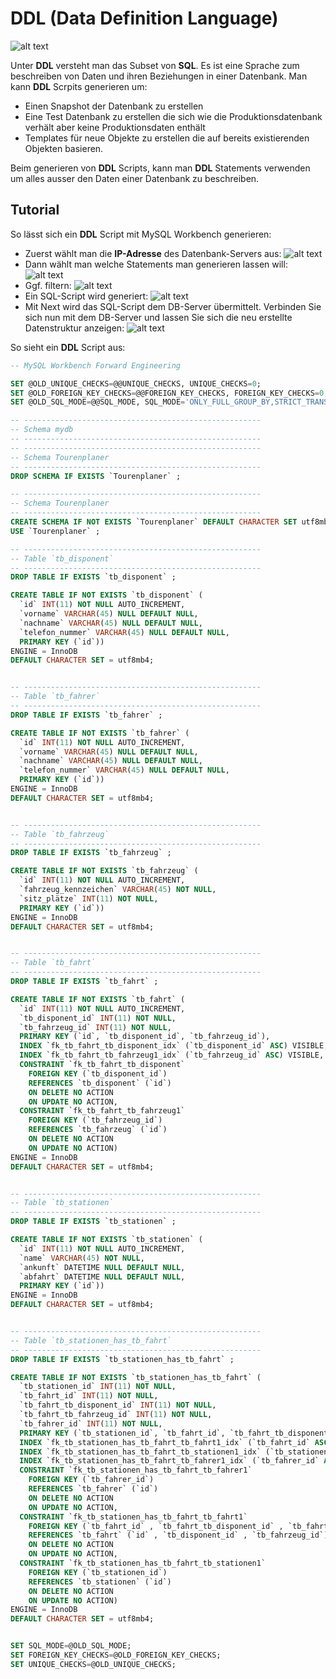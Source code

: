 # DDL (Data Definition Language)

![alt text](../../x_ressources/ddl.png)

Unter **DDL** versteht man das Subset von **SQL**. Es ist eine Sprache zum beschreiben von Daten und ihren Beziehungen in einer Datenbank.
Man kann **DDL** Scrpits generieren um:

- Einen Snapshot der Datenbank zu erstellen
- Eine Test Datenbank zu erstellen die sich wie die Produktionsdatenbank verhält aber keine Produktionsdaten enthält
- Templates für neue Objekte zu erstellen die auf bereits existierenden Objekten basieren.

Beim generieren von **DDL** Scripts, kann man **DDL** Statements verwenden um alles ausser den Daten einer Datenbank zu beschreiben.

## Tutorial

So lässt sich ein **DDL** Script mit MySQL Workbench generieren:

- Zuerst wählt man die **IP-Adresse** des Datenbank-Servers aus:
  ![alt text](../../x_ressources/1d.png)
- Dann wählt man welche Statements man generieren lassen will:
  ![alt text](../../x_ressources/2d.png)
- Ggf. filtern:
  ![alt text](../../x_ressources/3d.png)
- Ein SQL-Script wird generiert:
  ![alt text](../../x_ressources/4d.png)
- Mit Next wird das SQL-Script dem DB-Server übermittelt. Verbinden Sie sich nun mit dem DB-Server und lassen Sie sich die neu erstellte Datenstruktur anzeigen:
  ![alt text](../../x_ressources/5d.png)

So sieht ein **DDL** Script aus:

```sql
-- MySQL Workbench Forward Engineering

SET @OLD_UNIQUE_CHECKS=@@UNIQUE_CHECKS, UNIQUE_CHECKS=0;
SET @OLD_FOREIGN_KEY_CHECKS=@@FOREIGN_KEY_CHECKS, FOREIGN_KEY_CHECKS=0;
SET @OLD_SQL_MODE=@@SQL_MODE, SQL_MODE='ONLY_FULL_GROUP_BY,STRICT_TRANS_TABLES,NO_ZERO_IN_DATE,NO_ZERO_DATE,ERROR_FOR_DIVISION_BY_ZERO,NO_ENGINE_SUBSTITUTION';

-- -----------------------------------------------------
-- Schema mydb
-- -----------------------------------------------------
-- -----------------------------------------------------
-- Schema Tourenplaner
-- -----------------------------------------------------
DROP SCHEMA IF EXISTS `Tourenplaner` ;

-- -----------------------------------------------------
-- Schema Tourenplaner
-- -----------------------------------------------------
CREATE SCHEMA IF NOT EXISTS `Tourenplaner` DEFAULT CHARACTER SET utf8mb4 ;
USE `Tourenplaner` ;

-- -----------------------------------------------------
-- Table `tb_disponent`
-- -----------------------------------------------------
DROP TABLE IF EXISTS `tb_disponent` ;

CREATE TABLE IF NOT EXISTS `tb_disponent` (
  `id` INT(11) NOT NULL AUTO_INCREMENT,
  `vorname` VARCHAR(45) NULL DEFAULT NULL,
  `nachname` VARCHAR(45) NULL DEFAULT NULL,
  `telefon_nummer` VARCHAR(45) NULL DEFAULT NULL,
  PRIMARY KEY (`id`))
ENGINE = InnoDB
DEFAULT CHARACTER SET = utf8mb4;


-- -----------------------------------------------------
-- Table `tb_fahrer`
-- -----------------------------------------------------
DROP TABLE IF EXISTS `tb_fahrer` ;

CREATE TABLE IF NOT EXISTS `tb_fahrer` (
  `id` INT(11) NOT NULL AUTO_INCREMENT,
  `vorname` VARCHAR(45) NULL DEFAULT NULL,
  `nachname` VARCHAR(45) NULL DEFAULT NULL,
  `telefon_nummer` VARCHAR(45) NULL DEFAULT NULL,
  PRIMARY KEY (`id`))
ENGINE = InnoDB
DEFAULT CHARACTER SET = utf8mb4;


-- -----------------------------------------------------
-- Table `tb_fahrzeug`
-- -----------------------------------------------------
DROP TABLE IF EXISTS `tb_fahrzeug` ;

CREATE TABLE IF NOT EXISTS `tb_fahrzeug` (
  `id` INT(11) NOT NULL AUTO_INCREMENT,
  `fahrzeug_kennzeichen` VARCHAR(45) NOT NULL,
  `sitz_plätze` INT(11) NOT NULL,
  PRIMARY KEY (`id`))
ENGINE = InnoDB
DEFAULT CHARACTER SET = utf8mb4;


-- -----------------------------------------------------
-- Table `tb_fahrt`
-- -----------------------------------------------------
DROP TABLE IF EXISTS `tb_fahrt` ;

CREATE TABLE IF NOT EXISTS `tb_fahrt` (
  `id` INT(11) NOT NULL AUTO_INCREMENT,
  `tb_disponent_id` INT(11) NOT NULL,
  `tb_fahrzeug_id` INT(11) NOT NULL,
  PRIMARY KEY (`id`, `tb_disponent_id`, `tb_fahrzeug_id`),
  INDEX `fk_tb_fahrt_tb_disponent_idx` (`tb_disponent_id` ASC) VISIBLE,
  INDEX `fk_tb_fahrt_tb_fahrzeug1_idx` (`tb_fahrzeug_id` ASC) VISIBLE,
  CONSTRAINT `fk_tb_fahrt_tb_disponent`
    FOREIGN KEY (`tb_disponent_id`)
    REFERENCES `tb_disponent` (`id`)
    ON DELETE NO ACTION
    ON UPDATE NO ACTION,
  CONSTRAINT `fk_tb_fahrt_tb_fahrzeug1`
    FOREIGN KEY (`tb_fahrzeug_id`)
    REFERENCES `tb_fahrzeug` (`id`)
    ON DELETE NO ACTION
    ON UPDATE NO ACTION)
ENGINE = InnoDB
DEFAULT CHARACTER SET = utf8mb4;


-- -----------------------------------------------------
-- Table `tb_stationen`
-- -----------------------------------------------------
DROP TABLE IF EXISTS `tb_stationen` ;

CREATE TABLE IF NOT EXISTS `tb_stationen` (
  `id` INT(11) NOT NULL AUTO_INCREMENT,
  `name` VARCHAR(45) NOT NULL,
  `ankunft` DATETIME NULL DEFAULT NULL,
  `abfahrt` DATETIME NULL DEFAULT NULL,
  PRIMARY KEY (`id`))
ENGINE = InnoDB
DEFAULT CHARACTER SET = utf8mb4;


-- -----------------------------------------------------
-- Table `tb_stationen_has_tb_fahrt`
-- -----------------------------------------------------
DROP TABLE IF EXISTS `tb_stationen_has_tb_fahrt` ;

CREATE TABLE IF NOT EXISTS `tb_stationen_has_tb_fahrt` (
  `tb_stationen_id` INT(11) NOT NULL,
  `tb_fahrt_id` INT(11) NOT NULL,
  `tb_fahrt_tb_disponent_id` INT(11) NOT NULL,
  `tb_fahrt_tb_fahrzeug_id` INT(11) NOT NULL,
  `tb_fahrer_id` INT(11) NOT NULL,
  PRIMARY KEY (`tb_stationen_id`, `tb_fahrt_id`, `tb_fahrt_tb_disponent_id`, `tb_fahrt_tb_fahrzeug_id`, `tb_fahrer_id`),
  INDEX `fk_tb_stationen_has_tb_fahrt_tb_fahrt1_idx` (`tb_fahrt_id` ASC, `tb_fahrt_tb_disponent_id` ASC, `tb_fahrt_tb_fahrzeug_id` ASC) VISIBLE,
  INDEX `fk_tb_stationen_has_tb_fahrt_tb_stationen1_idx` (`tb_stationen_id` ASC) VISIBLE,
  INDEX `fk_tb_stationen_has_tb_fahrt_tb_fahrer1_idx` (`tb_fahrer_id` ASC) VISIBLE,
  CONSTRAINT `fk_tb_stationen_has_tb_fahrt_tb_fahrer1`
    FOREIGN KEY (`tb_fahrer_id`)
    REFERENCES `tb_fahrer` (`id`)
    ON DELETE NO ACTION
    ON UPDATE NO ACTION,
  CONSTRAINT `fk_tb_stationen_has_tb_fahrt_tb_fahrt1`
    FOREIGN KEY (`tb_fahrt_id` , `tb_fahrt_tb_disponent_id` , `tb_fahrt_tb_fahrzeug_id`)
    REFERENCES `tb_fahrt` (`id` , `tb_disponent_id` , `tb_fahrzeug_id`)
    ON DELETE NO ACTION
    ON UPDATE NO ACTION,
  CONSTRAINT `fk_tb_stationen_has_tb_fahrt_tb_stationen1`
    FOREIGN KEY (`tb_stationen_id`)
    REFERENCES `tb_stationen` (`id`)
    ON DELETE NO ACTION
    ON UPDATE NO ACTION)
ENGINE = InnoDB
DEFAULT CHARACTER SET = utf8mb4;


SET SQL_MODE=@OLD_SQL_MODE;
SET FOREIGN_KEY_CHECKS=@OLD_FOREIGN_KEY_CHECKS;
SET UNIQUE_CHECKS=@OLD_UNIQUE_CHECKS;
```
